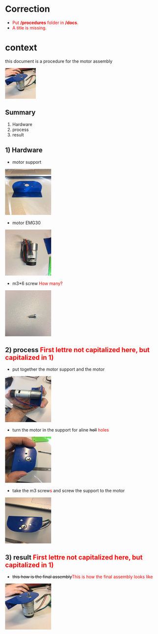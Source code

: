 # Correction
* <span style="color:red">Put **/procedures** folder in **/docs**.</span>
* <span style="color:red">A title is missing.</span>

# context

this document is a procedure for the motor assembly

<img src="./picture/assembly_motor_assembly4.jpg" width="100px" height="100px"/>

## Summary
1. Hardware
2. process
3. result

## 1) Hardware
- motor support

<img src="./picture/piece_support.jpg" width="150" height="150px"/>

- motor EMG30

<img src="./picture/piece_motor.jpg" width="150px" height="150px"/>

- m3*6 screw <span style="color:red">How many?</span>

<img src="./picture/piece_vis m3x6.jpg" width="150px" height="150px"/>

## 2) process <span style="color:red">First lettre not capitalized here, but capitalized in 1)</span>
- put together the motor support and the motor

<img src="./picture/assembly_motor_assembly1.jpg" width="150px" height="150px"/>

- turn the motor in the support for aline ~~holl~~ <span style="color:red">holes</span>

<img src="./picture/assembly_motor_assembly2.jpg" width="150px" height="150px"/>

- take the m3 screw<span style="color:red">s</span> and screw the support to the motor

<img src="./picture/assembly_motor_assembly3.jpg" width="150px" height="150px"/>

## 3) result <span style="color:red">First lettre not capitalized here, but capitalized in 1)</span>

- ~~this how is the final assembly~~<span style="color:red">This is how the final assembly looks like</span>

<img src="./picture/assembly_motor_assembly4.jpg" width="150px" height="150px"/>
